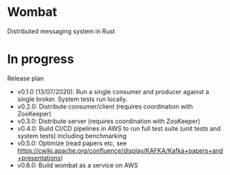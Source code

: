 # Wombat
Distributed messaging system in Rust

# In progress
Release plan
* v0.1.0 (13/07/2020): Run a single consumer and producer against a single broker. System tests run locally.
* v0.2.0: Distribute consumer/client (requires coordination with ZooKeeper)
* v0.3.0: Distribute server (requires coordination with ZooKeeper)
* v0.4.0: Build CI/CD pipelines in AWS to run full test suite (unit tests and system tests) including benchmarking
* v0.5.0: Optimize (read papers etc, see https://cwiki.apache.org/confluence/display/KAFKA/Kafka+papers+and+presentations)
* v0.6.0: Build wombat as a service on AWS
